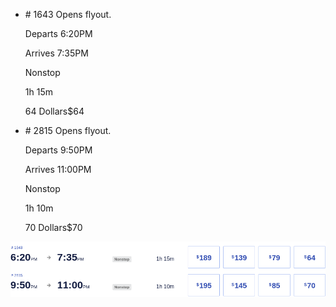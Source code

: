 * \# 1643 Opens flyout.
    
    Departs 6:20PM
    
    Arrives 7:35PM
    
    Nonstop
    
    1h 15m
    
    64 Dollars$64
    
* \# 2815 Opens flyout.
    
    Departs 9:50PM
    
    Arrives 11:00PM
    
    Nonstop
    
    1h 10m
    
    70 Dollars$70
    

![](southwest-01-04.png)